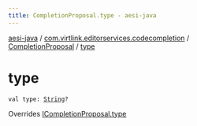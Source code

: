 ```yaml
---
title: CompletionProposal.type - aesi-java
---
```


[aesi-java](../../index.html) / [com.virtlink.editorservices.codecompletion](../index.html) / [CompletionProposal](index.html) / [type](.)

# type

`val type: `[`String`](https://kotlinlang.org/api/latest/jvm/stdlib/kotlin/-string/index.html)`?`

Overrides [ICompletionProposal.type](../-i-completion-proposal/type.html)

